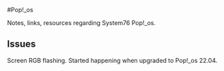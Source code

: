 #Pop!_os

Notes, links, resources regarding System76 Pop!_os.

## Issues

Screen RGB flashing. Started happening when upgraded to Pop!_os 22.04.
